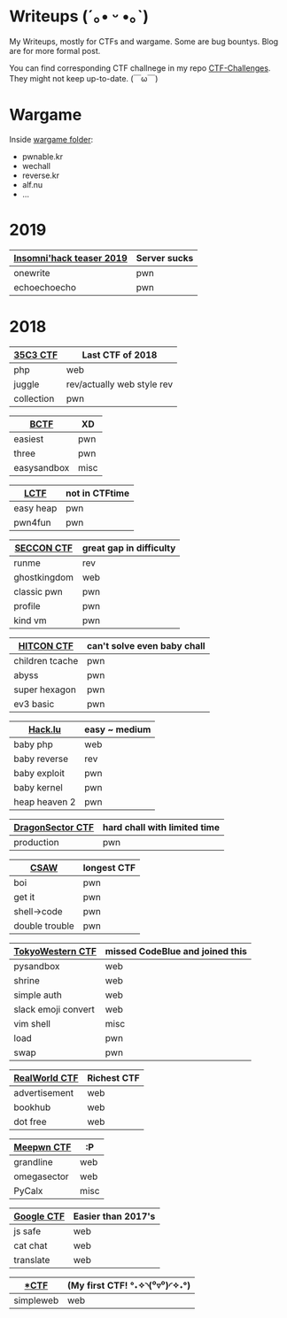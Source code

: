 # Writeups (´｡• ᵕ •｡`)

My Writeups, mostly for CTFs and wargame. Some are bug bountys. Blog are for more formal post. 

You can find corresponding CTF challnege in my repo [CTF-Challenges](https://github.com/Auxy233/CTF-Challenges). They might not keep up-to-date. (￣ω￣)

# Wargame

Inside [wargame folder](wargame):
- pwnable.kr
- wechall
- reverse.kr
- alf.nu
- ...

# 2019

[Insomni'hack teaser 2019](2019/2019-01-20-inso-hack.md) | Server sucks |
---------| ----|
onewrite | pwn |
echoechoecho | pwn |

# 2018

[35C3 CTF](2018/2018-12-27-35C3-CTF.md) | Last CTF of 2018 |
----| -------|
php| web |
juggle | rev/actually web style rev |
collection | pwn |

[BCTF](2018/2018-11-28-BCTF-2018.md) | XD |
----| -------|
easiest | pwn |
three | pwn |
easysandbox | misc|

[LCTF](2018/2018-11-18-LCTF-2018.md) | not in CTFtime |
----| -------|
easy heap | pwn |
pwn4fun | pwn | 

[SECCON CTF](2018/2018-10-28-SECCON-CTF-2018.md) | great gap in difficulty |
----| -------|
runme | rev |
ghostkingdom | web |
classic pwn | pwn |
profile | pwn |
kind vm | pwn |

[HITCON CTF](2018/2018-10-22-HITCON-CTF-2018.md) | can't solve even baby chall |
----| -------|
children tcache | pwn |
abyss | pwn |
super hexagon | pwn |
ev3 basic | pwn |

[Hack.lu](2018/2018-10-18-hacklu-CTF-2018.md) | easy ~ medium |
----| -------|
baby php | web |
baby reverse | rev |
baby exploit | pwn |
baby kernel | pwn |
heap heaven 2 | pwn |

[DragonSector CTF](2018/2018-09-30-Dragonsector-CTF-2018.md) | hard chall with limited time |
----| -------|
production | pwn |

[CSAW](2018/2018-09-17-CSAW-CTF-2018.md) | longest CTF |
----| -------|
boi | pwn |
get it | pwn |
shell->code | pwn |
double trouble |pwn |

[TokyoWestern CTF](2018/2018-09-04-TW-CTF-2018.md) | missed CodeBlue and joined this |
----| -------|
pysandbox | web |
shrine | web |
simple auth | web |
slack emoji convert | web |
vim shell | misc |
load | pwn |
swap | pwn |

[RealWorld CTF](2018/2018-08-05-Realworld-CTF-2018.md) | Richest CTF |
----| -------|
advertisement | web |
bookhub | web |
dot free | web |

[Meepwn CTF](2018/2018-07-17-Meepwn-CTF-2018.md) | :P |
----| -------|
grandline | web |
omegasector | web |
PyCalx | misc |

[Google CTF](2018/2018-07-04-Google-CTF-2018.md) | Easier than 2017's |
----| -------|
js safe | web |
cat chat | web |
translate | web |

[*CTF](2018/2018-05-05-StarCTF-2018.md) | (My first CTF! °˖✧◝(⁰▿⁰)◜✧˖°) |
----| -------|
simpleweb | web |

